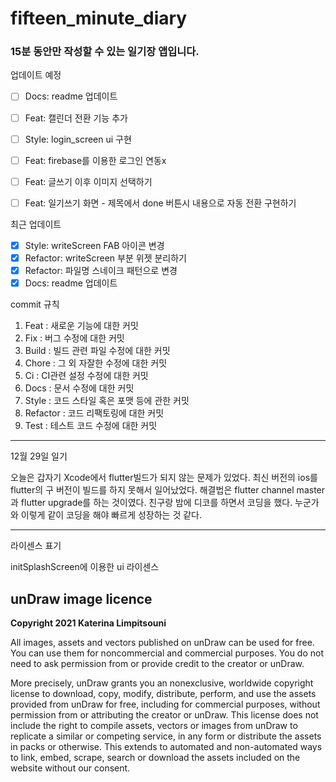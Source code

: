 # fifteen_minute_diary

### 15분 동안만 작성할 수 있는 일기장 앱입니다.

업데이트 예정
- [ ] Docs: readme 업데이트
- [ ] Feat: 캘린더 전환 기능 추가
- [ ] Style: login_screen ui 구현
- [ ] Feat: firebase를 이용한 로그인 연동x
- [ ] Feat: 글쓰기 이후 이미지 선택하기
- [ ] Feat: 일기쓰기 화면 - 제목에서 done 버튼시 내용으로 자동 전환 구현하기


최근 업데이트
- [X] Style: writeScreen FAB 아이콘 변경
- [X] Refactor: writeScreen 부분 위젯 분리하기
- [X] Refactor: 파일명 스네이크 패턴으로 변경
- [X] Docs: readme 업데이트

commit 규칙
1. Feat : 새로운 기능에 대한 커밋
2. Fix : 버그 수정에 대한 커밋
3. Build : 빌드 관련 파일 수정에 대한 커밋
4. Chore : 그 외 자잘한 수정에 대한 커밋
5. Ci : CI관련 설정 수정에 대한 커밋
6. Docs : 문서 수정에 대한 커밋
7. Style : 코드 스타일 혹은 포맷 등에 관한 커밋
8. Refactor :  코드 리팩토링에 대한 커밋
9. Test : 테스트 코드 수정에 대한 커밋

---

12월 29일 일기

오늘은 갑자기 Xcode에서 flutter빌드가 되지 않는 문제가 있었다. 최신 버전의 ios를 flutter의 구 버전이 빌드를 하지 못해서 일어났었다. 해결법은 flutter channel master 과 flutter upgrade를 하는 것이였다.
친구랑 밤에 디코를 하면서 코딩을 했다. 누군가와 이렇게 같이 코딩을 해야 빠르게 성장하는 것 같다.

---

라이센스 표기

initSplashScreen에 이용한 ui 라이센스
## **unDraw image licence**

**Copyright 2021 Katerina Limpitsouni**

All images, assets and vectors published on unDraw can be used for free. You can use them for noncommercial and commercial purposes. You do not need to ask permission from or provide credit to the creator or unDraw.

More precisely, unDraw grants you an nonexclusive, worldwide copyright license to download, copy, modify, distribute, perform, and use the assets provided from unDraw for free, including for commercial purposes, without permission from or attributing the creator or unDraw. This license does not include the right to compile assets, vectors or images from unDraw to replicate a similar or competing service, in any form or distribute the assets in packs or otherwise. This extends to automated and non-automated ways to link, embed, scrape, search or download the assets included on the website without our consent.